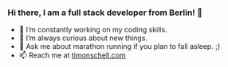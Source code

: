 ### Hi there, I am a full stack developer from Berlin! 👋

- 🔭 I’m constantly working on my coding skills.
- 🤔 I’m always curious about new things.
- 💬 Ask me about marathon running if you plan to fall asleep. ;)
- 📫 Reach me at [timonschell.com](https://timonschell.com)
